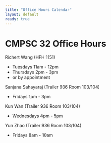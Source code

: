 ```yaml
---
title: "Office Hours Calendar"
layout: default
ready: true
---
```


<h1><strong>CMPSC 32 Office Hours</strong></h1>

Richert Wang (HFH 1151)
* Tuesdays 11am - 12pm
* Thursdays 2pm - 3pm
* or by appointment

Sanjana Sahayaraj (Trailer 936 Room 103/104)
* Fridays 1pm - 3pm

Kun Wan (Trailer 936 Room 103/104)
* Wednesdays 4pm - 5pm

Yun Zhao (Trailer 936 Room 103/104)
* Fridays 8am - 10am
